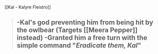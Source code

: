 
[[Kal - Kalyre Fleistro]]
>-Kal's god preventing him from being hit by the owlbear (Targets [[Meera Pepper]] instead)
>-Granted him a free turn with the simple command "*Eradicate them, Kal*"
>-